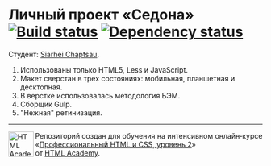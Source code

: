 # Личный проект «Седона» [![Build status][travis-image]][travis-url] [![Dependency status][dependency-image]][dependency-url]

Студент: [Siarhei Chaptsau](https://assets.htmlacademy.ru/certificates/intensive/35/245963.pdf).

1. Использованы только HTML5, Less и JavaScript.
2. Макет сверстан в трех состояниях: мобильная, планшетная и десктопная.
3. В верстке использовалась методология БЭМ.
4. Сборщик Gulp.
5. "Нежная" ретинизация.

---

<a href="https://htmlacademy.ru/intensive/adaptive"><img align="left" width="50" height="50" alt="HTML Academy" src="https://up.htmlacademy.ru/static/img/intensive/adaptive/logo-for-github.svg"></a>

Репозиторий создан для обучения на интенсивном онлайн‑курсе «[Профессиональный HTML и CSS,
уровень 2](https://htmlacademy.ru/intensive/adaptive)» от [HTML Academy](https://htmlacademy.ru).

[travis-image]: https://travis-ci.org/htmlacademy-adaptive/245963-sedona.svg?branch=master
[travis-url]: https://travis-ci.org/htmlacademy-adaptive/245963-sedona
[dependency-image]: https://david-dm.org/htmlacademy-adaptive/245963-sedona/dev-status.svg?style=flat-square
[dependency-url]: https://david-dm.org/htmlacademy-adaptive/245963-sedona?type=dev
